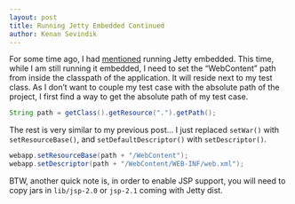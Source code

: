 ```yaml
---
layout: post
title: Running Jetty Embedded Continued
author: Kenan Sevindik
---
```


For some time ago, I had [mentioned](http://www.kenansevindik.com/running-jetty-embedded) running 
Jetty embedded. This time, while I am still running it embedded, I need to set 
the “WebContent” path from inside the classpath of the application. It will reside next to my test class. As I don’t want 
to couple my test case with the absolute path of the project, I first find a way to get the absolute path of my test case.

```java
String path = getClass().getResource(".").getPath();
```

The rest is very similar to my previous post… I just replaced `setWar()` with `setResourceBase()`, and `setDefaultDescriptor()` 
with `setDescriptor()`.

```java
webapp.setResourceBase(path + "/WebContent");
webapp.setDescriptor(path + "/WebContent/WEB-INF/web.xml");
```

BTW, another quick note is, in order to enable JSP support, you will need to copy jars in `lib/jsp-2.0` or `jsp-2.1` coming 
with Jetty dist.

